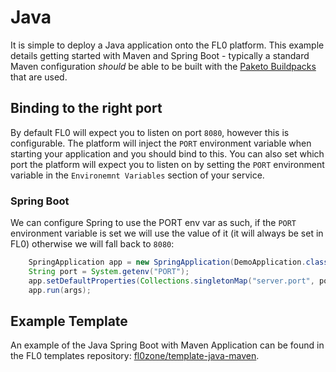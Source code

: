 ---
---

# Java

It is simple to deploy a Java application onto the FL0 platform. This example details getting started with Maven and Spring Boot - typically a standard Maven configuration _should_ be able to be built with the [Paketo Buildpacks](https://github.com/paketo-buildpacks/) that are used.

## Binding to the right port

By default FL0 will expect you to listen on port `8080`, however this is configurable. The platform will inject the `PORT` environment variable when starting your application and you should bind to this. You can also set which port the platform will expect you to listen on by setting the `PORT` environment variable in the `Environemnt Variables` section of your service.

### Spring Boot

We can configure Spring to use the PORT env var as such, if the `PORT` environment variable is set we will use the value of it (it will always be set in FL0) otherwise we will fall back to `8080`:

```java 
    SpringApplication app = new SpringApplication(DemoApplication.class);
    String port = System.getenv("PORT");
    app.setDefaultProperties(Collections.singletonMap("server.port", port == null ? "8080" : port));
    app.run(args);
```

## Example Template

An example of the Java Spring Boot with Maven Application can be found in the FL0 templates repository: [fl0zone/template-java-maven](https://github.com/fl0zone/template-java-maven).

